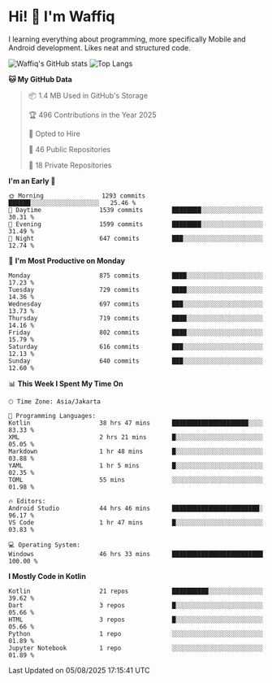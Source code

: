 
# Hi! 👋 I'm Waffiq

I learning everything about programming, more specifically Mobile and Android development. Likes neat and structured code.

<!-- Get to know more about me?

<a href="https://www.linkedin.com/in/waffiqaziz/"><img src="https://img.shields.io/static/v1?label=%20&message=LinkedIn&logo=linkedin&logoColor=white&color=0A66C2&style=for-the-badge" alt="LinkedIn"></a>
<a href="https://www.instagram.com/waffiqaziz/"><img src="https://img.shields.io/static/v1?label=%20&message=instagram&logo=instagram&logoColor=white&labelColor=%23E1306C&color=%23E1306C&style=for-the-badge" alt="Instagram"></a>
<a href="https://web.facebook.com/WaffiqAziz/"><img src="https://img.shields.io/static/v1?label=%20&message=Facebook&logo=facebook&logoColor=white&color=1877F2&style=for-the-badge" alt="Facebook"></a>
<a href="https://twitter.com/waffiqaziz"><img src="https://img.shields.io/static/v1?label=%20&message=X&logo=x&logoColor=white&color=000000&style=for-the-badge" alt="X"></a> -->

![Waffiq's GitHub stats](https://github-readme-stats-eight-theta.vercel.app/api?username=waffiqaziz&show_icons=true&include_all_commits=true&count_private=true&theme=dark)
![Top Langs](https://github-readme-stats.vercel.app/api/top-langs/?username=waffiqaziz&layout=compact&langs_count=8&theme=dark)

<!--START_SECTION:waka-->
**🐱 My GitHub Data** 

> 📦 1.4 MB Used in GitHub's Storage 
 > 
> 🏆 496 Contributions in the Year 2025
 > 
> 💼 Opted to Hire
 > 
> 📜 46 Public Repositories 
 > 
> 🔑 18 Private Repositories 
 > 
**I'm an Early 🐤** 

```text
🌞 Morning                1293 commits        ██████░░░░░░░░░░░░░░░░░░░   25.46 % 
🌆 Daytime                1539 commits        ████████░░░░░░░░░░░░░░░░░   30.31 % 
🌃 Evening                1599 commits        ████████░░░░░░░░░░░░░░░░░   31.49 % 
🌙 Night                  647 commits         ███░░░░░░░░░░░░░░░░░░░░░░   12.74 % 
```
📅 **I'm Most Productive on Monday** 

```text
Monday                   875 commits         ████░░░░░░░░░░░░░░░░░░░░░   17.23 % 
Tuesday                  729 commits         ████░░░░░░░░░░░░░░░░░░░░░   14.36 % 
Wednesday                697 commits         ███░░░░░░░░░░░░░░░░░░░░░░   13.73 % 
Thursday                 719 commits         ████░░░░░░░░░░░░░░░░░░░░░   14.16 % 
Friday                   802 commits         ████░░░░░░░░░░░░░░░░░░░░░   15.79 % 
Saturday                 616 commits         ███░░░░░░░░░░░░░░░░░░░░░░   12.13 % 
Sunday                   640 commits         ███░░░░░░░░░░░░░░░░░░░░░░   12.60 % 
```


📊 **This Week I Spent My Time On** 

```text
🕑︎ Time Zone: Asia/Jakarta

💬 Programming Languages: 
Kotlin                   38 hrs 47 mins      █████████████████████░░░░   83.33 % 
XML                      2 hrs 21 mins       █░░░░░░░░░░░░░░░░░░░░░░░░   05.05 % 
Markdown                 1 hr 48 mins        █░░░░░░░░░░░░░░░░░░░░░░░░   03.88 % 
YAML                     1 hr 5 mins         █░░░░░░░░░░░░░░░░░░░░░░░░   02.35 % 
TOML                     55 mins             ░░░░░░░░░░░░░░░░░░░░░░░░░   01.98 % 

🔥 Editors: 
Android Studio           44 hrs 46 mins      ████████████████████████░   96.17 % 
VS Code                  1 hr 47 mins        █░░░░░░░░░░░░░░░░░░░░░░░░   03.83 % 

💻 Operating System: 
Windows                  46 hrs 33 mins      █████████████████████████   100.00 % 
```

**I Mostly Code in Kotlin** 

```text
Kotlin                   21 repos            ██████████░░░░░░░░░░░░░░░   39.62 % 
Dart                     3 repos             █░░░░░░░░░░░░░░░░░░░░░░░░   05.66 % 
HTML                     3 repos             █░░░░░░░░░░░░░░░░░░░░░░░░   05.66 % 
Python                   1 repo              ░░░░░░░░░░░░░░░░░░░░░░░░░   01.89 % 
Jupyter Notebook         1 repo              ░░░░░░░░░░░░░░░░░░░░░░░░░   01.89 % 
```




 Last Updated on 05/08/2025 17:15:41 UTC
<!--END_SECTION:waka-->
